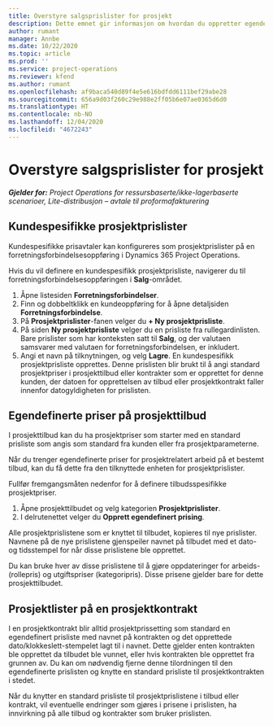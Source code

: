 ```yaml
---
title: Overstyre salgsprislister for prosjekt
description: Dette emnet gir informasjon om hvordan du oppretter egendefinerte prislister for salg.
author: rumant
manager: Annbe
ms.date: 10/22/2020
ms.topic: article
ms.prod: ''
ms.service: project-operations
ms.reviewer: kfend
ms.author: rumant
ms.openlocfilehash: af9baca540d89f4e5e616bdfdd6111bef29abe28
ms.sourcegitcommit: 656a9d03f260c29e988e2ff05b6e07ae0365d6d0
ms.translationtype: HT
ms.contentlocale: nb-NO
ms.lasthandoff: 12/04/2020
ms.locfileid: "4672243"
---
```

# <a name="override-project-sales-price-lists"></a>Overstyre salgsprislister for prosjekt

_**Gjelder for:** Project Operations for ressursbaserte/ikke-lagerbaserte scenarioer, Lite-distribusjon – avtale til proformafakturering_

## <a name="customer-specific-project-price-lists"></a>Kundespesifikke prosjektprislister

Kundespesifikke prisavtaler kan konfigureres som prosjektprislister på en forretningsforbindelsesoppføring i Dynamics 365 Project Operations.

Hvis du vil definere en kundespesifikk prosjektprisliste, navigerer du til forretningsforbindelsesoppføringen i **Salg**-området.

1. Åpne listesiden **Forretningsforbindelser**.
2. Finn og dobbeltklikk en kundeoppføring for å åpne detaljsiden **Forretningsforbindelse**.
3. På **Prosjektprislister**-fanen velger du **+ Ny prosjektprisliste**.
4. På siden **Ny prosjektprisliste** velger du en prisliste fra rullegardinlisten. Bare prislister som har konteksten satt til **Salg**, og der valutaen samsvarer med valutaen for forretningsforbindelsen, er inkludert.
5. Angi et navn på tilknytningen, og velg **Lagre**. En kundespesifikk prosjektprisliste opprettes. Denne prislisten blir brukt til å angi standard prosjektpriser i prosjekttilbud eller kontrakter som er opprettet for denne kunden, der datoen for opprettelsen av tilbud eller prosjektkontrakt faller innenfor datogyldigheten for prislisten.

## <a name="custom-pricing-on-project-quotes"></a>Egendefinerte priser på prosjekttilbud

I prosjekttilbud kan du ha prosjektpriser som starter med en standard prisliste som angis som standard fra kunden eller fra prosjektparameterne.

Når du trenger egendefinerte priser for prosjektrelatert arbeid på et bestemt tilbud, kan du få dette fra den tilknyttede enheten for prosjektprislister.

Fullfør fremgangsmåten nedenfor for å definere tilbudsspesifikke prosjektpriser.

1. Åpne prosjekttilbudet og velg kategorien **Prosjektprislister**.
2. I delrutenettet velger du **Opprett egendefinert prising**.

Alle prosjektprislistene som er knyttet til tilbudet, kopieres til nye prislister. Navnene på de nye prislistene gjenspeiler navnet på tilbudet med et dato- og tidsstempel for når disse prislistene ble opprettet.

Du kan bruke hver av disse prislistene til å gjøre oppdateringer for arbeids- (rollepris) og utgiftspriser (kategoripris). Disse prisene gjelder bare for dette prosjekttilbudet.

## <a name="price-lists-on-a-project-contract"></a>Prosjektlister på en prosjektkontrakt

I en prosjektkontrakt blir alltid prosjektprissetting som standard en egendefinert prisliste med navnet på kontrakten og det opprettede dato/klokkeslett-stempelet lagt til i navnet. Dette gjelder enten kontrakten ble opprettet da tilbudet ble vunnet, eller hvis kontrakten ble opprettet fra grunnen av. Du kan om nødvendig fjerne denne tilordningen til den egendefinerte prislisten og knytte en standard prisliste til prosjektkontrakten i stedet.

Når du knytter en standard prisliste til prosjektprislistene i tilbud eller kontrakt, vil eventuelle endringer som gjøres i prisene i prislisten, ha innvirkning på alle tilbud og kontrakter som bruker prislisten.

